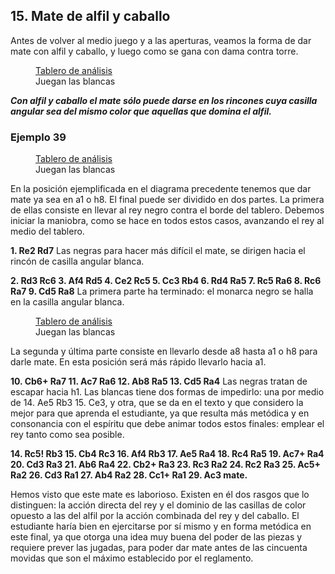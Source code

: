 ## 15. Mate de alfil y caballo

Antes de volver al medio juego y a las aperturas, veamos la forma de dar mate
con alfil y caballo, y luego como se gana con dama contra torre.

<figure>
    <chess-board
        position="4k3/p1pn1p2/8/8/8/8/2P2P1P/2B1K3 w - - 0 1"
        orientation="white">
    </chess-board>
    <figcaption>
    <a href="https://lichess.org/analysis/4k3/p1pn1p2/8/8/8/8/2P2P1P/2B1K3_w_-_-_0_1?color=white">Tablero de análisis</a>
    <br>
    Juegan las blancas
    </figcaption>
</figure>

***Con alfil y caballo el mate sólo puede darse en los rincones cuya casilla angular
sea del mismo color que aquellas que domina el alfil.***

### Ejemplo 39

<figure>
    <chess-board
        position="4k3/8/8/8/8/8/8/2B1K1N1 w - - 0 1"
        orientation="white">
    </chess-board>
    <figcaption>
    <a href="https://lichess.org/analysis/4k3/8/8/8/8/8/8/2B1K1N1_w_-_-_0_1?color=white">Tablero de análisis</a>
    <br>
    Juegan las blancas
    </figcaption>
</figure>

En la posición ejemplificada en el diagrama precedente tenemos
que dar mate ya sea en a1 o h8. El final puede ser dividido en dos partes. La primera
de ellas consiste en llevar al rey negro contra el borde del tablero. Debemos iniciar la
maniobra, como se hace en todos estos casos, avanzando el rey al medio del tablero.

**1. Re2 Rd7**
Las negras para hacer más difícil el mate, se dirigen hacia el rincón de casilla
angular blanca.

**2. Rd3 Rc6 3. Af4 Rd5 4. Ce2 Rc5 5. Cc3 Rb4 6. Rd4 Ra5 7. Rc5 Ra6 8. Rc6
Ra7 9. Cd5 Ra8**
La primera parte ha terminado: el monarca negro se halla en la casilla angular
blanca.

<figure>
    <chess-board
        position="k7/8/2K5/3N4/4B3/8/8/8 w - - 0 1"
        orientation="white">
    </chess-board>
    <figcaption>
    <a href="https://lichess.org/analysis/k7/8/2K5/3N4/4B3/8/8/8_w_-_-_0_1?color=white">Tablero de análisis</a>
    <br>
    Juegan las blancas
    </figcaption>
</figure>

La segunda y última parte consiste en llevarlo desde a8 hasta a1 o h8 para darle
mate. En esta posición será más rápido llevarlo hacia a1.

**10. Cb6+ Ra7 11. Ac7 Ra6 12. Ab8 Ra5 13. Cd5 Ra4**
Las negras tratan de escapar hacia h1. Las blancas tiene dos formas de impedirlo:
una por medio de
14. Ae5 Rb3 15. Ce3, y otra, que se da en el texto y que considero la mejor para
que aprenda el estudiante, ya que resulta más metódica y en consonancia con el
espíritu que debe animar todos estos finales: emplear el rey tanto como sea posible.

**14. Rc5! Rb3 15. Cb4 Rc3 16. Af4 Rb3 17. Ae5 Ra4 18. Rc4 Ra5 19. Ac7+
Ra4 20. Cd3 Ra3 21. Ab6 Ra4 22. Cb2+ Ra3 23. Rc3 Ra2 24. Rc2 Ra3 25. Ac5+
Ra2 26. Cd3 Ra1 27. Ab4 Ra2 28. Cc1+ Ra1 29. Ac3 mate.**

Hemos visto que este mate es laborioso. Existen en él dos rasgos que lo
distinguen: la acción directa del rey y el dominio de las casillas de color opuesto a las
del alfil por la acción combinada del rey y del caballo. El estudiante haría bien en
ejercitarse por sí mismo y en forma metódica en este final, ya que otorga una idea
muy buena del poder de las piezas y requiere prever las jugadas, para poder dar mate
antes de las cincuenta movidas que son el máximo establecido por el reglamento.